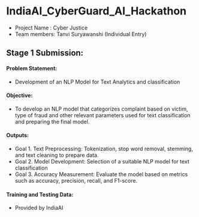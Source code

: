 # IndiaAI_CyberGuard_AI_Hackathon
- Project Name : Cyber Justice
- Team members: Tanvi Suryawanshi (Individual Entry)

## Stage 1 Submission:

#### Problem Statement:
- Development of an NLP Model for Text Analytics and classification

#### Objective:
- To develop an NLP model that categorizes complaint based on victim, type of fraud and other relevant parameters used for text classification and preparing the final model.

#### Outputs:
- Goal 1. Text Preprocessing: Tokenization, stop word removal, stemming, and text cleaning to prepare data.
- Goal 2. Model Development: Selection of a suitable NLP model for text classification
- Goal 3. Accuracy Measurement: Evaluate the model based on metrics such as accuracy, precision, recall, and F1-score.

#### Training and Testing Data:
- Provided by IndiaAI
